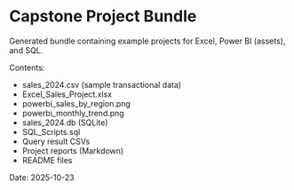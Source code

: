# Capstone Project Bundle
Generated bundle containing example projects for Excel, Power BI (assets), and SQL.

Contents:
- sales_2024.csv (sample transactional data)
- Excel_Sales_Project.xlsx
- powerbi_sales_by_region.png
- powerbi_monthly_trend.png
- sales_2024.db (SQLite)
- SQL_Scripts.sql
- Query result CSVs
- Project reports (Markdown)
- README files

Date: 2025-10-23
